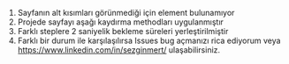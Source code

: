 1) Sayfanın alt kısımları görünmediği için element bulunamıyor
2) Projede sayfayı aşağı kaydırma methodları uygulanmıştır
3) Farklı steplere 2 saniyelik bekleme süreleri yerleştirilmiştir
4) Farklı bir durum ile karşılaşılırsa Issues bug açmanızı rica ediyorum veya https://www.linkedin.com/in/sezginmert/ ulaşabilirsiniz.
